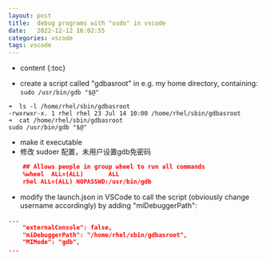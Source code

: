 ```yaml
---
layout: post
title:  debug programs with "sudo" in vscode
date:   2022-12-12 16:02:55
categories: vscode
tags: vscode
---
```


* content
{:toc}

- create a script called "gdbasroot" in e.g. my home directory, containing: ``sudo /usr/bin/gdb "$@"``
``` shell
➜  ls -l /home/rhel/sbin/gdbasroot             
-rwxrwxr-x. 1 rhel rhel 23 Jul 14 10:00 /home/rhel/sbin/gdbasroot
➜  cat /home/rhel/sbin/gdbasroot       
sudo /usr/bin/gdb "$@"
```
- make it executable
- 修改 sudoer 配置，未用户设置gdb免密码
``` json
    ## Allows people in group wheel to run all commands
    %wheel  ALL=(ALL)       ALL
    rhel ALL=(ALL) NOPASSWD:/usr/bin/gdb
```
- modify the launch.json in VSCode to call the script (obviously change username accordingly) by adding "miDebuggerPath":
``` json
...
    "externalConsole": false,
    "miDebuggerPath": "/home/rhel/sbin/gdbasroot",
    "MIMode": "gdb",
...
```

